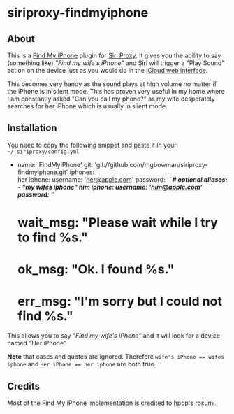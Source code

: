 siriproxy-findmyiphone
======================

## About

This is a <a href="http://www.apple.com/icloud/features/find-my-iphone.html" target="_blank">Find My iPhone</a> plugin for <a href="https://github.com/plamoni/SiriProxy" target="_blank">Siri Proxy</a>. It gives you the ability to say (something like) *"Find my wife's iPhone"* and Siri will trigger a "Play Sound" action on the device just as you would do in the <a href="https://www.icloud.com" target="_blank">iCloud web interface</a>.

This becomes very handy as the sound plays at high volume no matter if the iPhone is in silent mode. This has proven very useful in my home where I am constantly asked "Can you call my phone?" as my wife desperately searches for her iPhone which is usually in silent mode.

## Installation

You need to copy the following snippet and paste it in your `~/.siriproxy/config.yml`

  - name: 'FindMyIPhone'
    git: 'git://github.com/mgbowman/siriproxy-findmyiphone.git'
    iphones:	    
      her iphone:
        username: 'her@apple.com'
        password: '***'
        # optional
        aliases: 
        - "my wifes iphone"
      him iphone:
        username: 'him@apple.com'
        password: '***'
    # wait_msg: "Please wait while I try to find %s."
    # ok_msg: "Ok. I found %s."
    # err_msg: "I'm sorry but I could not find %s."

This allows you to say *"Find my wife's iPhone"* and it will look for a device named "Her iPhone"

**Note** that cases and quotes are ignored. Therefore `wife's iPhone == wifes iphone` and `Her iPhone == her iphone` are both true.

## Credits

Most of the Find My iPhone implementation is credited to <a href="https://github.com/hpop/rosumi" target="_blank">hpop's rosumi</a>.